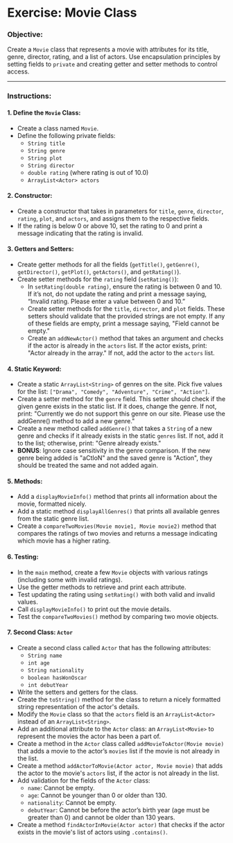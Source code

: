 # Exercise: Movie Class

### Objective:
Create a `Movie` class that represents a movie with attributes for its title, genre, director, rating, and a list of actors. Use encapsulation principles by setting fields to `private` and creating getter and setter methods to control access.

---

### Instructions:

#### 1. Define the `Movie` Class:
- Create a class named `Movie`.
- Define the following private fields:
  - `String title`
  - `String genre`
  - `String plot`
  - `String director`
  - `double rating` (where rating is out of 10.0)
  - `ArrayList<Actor> actors`

#### 2. Constructor:
- Create a constructor that takes in parameters for `title`, `genre`, `director`, `rating`, `plot`, and `actors`, and assigns them to the respective fields.
- If the rating is below 0 or above 10, set the rating to 0 and print a message indicating that the rating is invalid.

#### 3. Getters and Setters:
- Create getter methods for all the fields (`getTitle()`, `getGenre()`, `getDirector()`, `getPlot()`, `getActors()`, and `getRating()`).
- Create setter methods for the `rating` field (`setRating()`):
  - In `setRating(double rating)`, ensure the rating is between 0 and 10. If it’s not, do not update the rating and print a message saying, “Invalid rating. Please enter a value between 0 and 10.”
  - Create setter methods for the `title`, `director`, and `plot` fields. These setters should validate that the provided strings are not empty. If any of these fields are empty, print a message saying, "Field cannot be empty."
  - Create an `addNewActor()` method that takes an argument and checks if the actor is already in the `actors` list. If the actor exists, print: "Actor already in the array." If not, add the actor to the `actors` list.

#### 4. Static Keyword:

- Create a static `ArrayList<String>` of genres on the site. Pick five values for the list: `["Drama", "Comedy", "Adventure", "Crime", "Action"]`.
- Create a setter method for the `genre` field. This setter should check if the given genre exists in the static list. If it does, change the genre. If not, print: "Currently we do not support this genre on our site. Please use the addGenre() method to add a new genre."
- Create a new method called `addGenre()` that takes a `String` of a new genre and checks if it already exists in the static `genres` list. If not, add it to the list; otherwise, print: "Genre already exists."
- **BONUS**: Ignore case sensitivity in the genre comparison. If the new genre being added is "aCtIoN" and the saved genre is "Action", they should be treated the same and not added again.

#### 5. Methods:
- Add a `displayMovieInfo()` method that prints all information about the movie, formatted nicely.
- Add a static method `displayAllGenres()` that prints all available genres from the static genre list.
- Create a `compareTwoMovies(Movie movie1, Movie movie2)` method that compares the ratings of two movies and returns a message indicating which movie has a higher rating.

#### 6. Testing:
- In the `main` method, create a few `Movie` objects with various ratings (including some with invalid ratings).
- Use the getter methods to retrieve and print each attribute.
- Test updating the rating using `setRating()` with both valid and invalid values.
- Call `displayMovieInfo()` to print out the movie details.
- Test the `compareTwoMovies()` method by comparing two movie objects.

#### 7. Second Class: `Actor`

- Create a second class called `Actor` that has the following attributes:
  - `String name`
  - `int age`
  - `String nationality`
  - `boolean hasWonOscar`
  - `int debutYear`
- Write the setters and getters for the class.
- Create the `toString()` method for the class to return a nicely formatted string representation of the actor's details.
- Modify the `Movie` class so that the `actors` field is an `ArrayList<Actor>` instead of an `ArrayList<String>`.
- Add an additional attribute to the `Actor` class: an `ArrayList<Movie>` to represent the movies the actor has been a part of.
- Create a method in the `Actor` class called `addMovieToActor(Movie movie)` that adds a movie to the actor’s `movies` list if the movie is not already in the list.
- Create a method `addActorToMovie(Actor actor, Movie movie)` that adds the actor to the movie's `actors` list, if the actor is not already in the list.
- Add validation for the fields of the `Actor` class:
  - `name`: Cannot be empty.
  - `age`: Cannot be younger than 0 or older than 130.
  - `nationality`: Cannot be empty.
  - `debutYear`: Cannot be before the actor’s birth year (age must be greater than 0) and cannot be older than 130 years.
- Create a method `findActorInMovie(Actor actor)` that checks if the actor exists in the movie's list of actors using `.contains()`.
